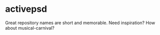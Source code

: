 # activepsd
Great repository names are short and memorable. Need inspiration? How about musical-carnival?
